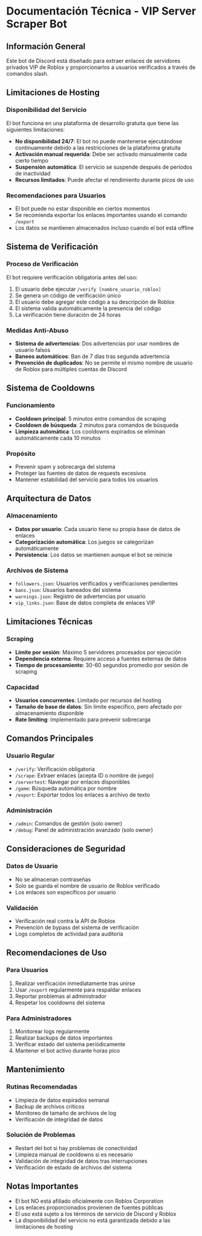 
# Documentación Técnica - VIP Server Scraper Bot

## Información General

Este bot de Discord está diseñado para extraer enlaces de servidores privados VIP de Roblox y proporcionarlos a usuarios verificados a través de comandos slash.

## Limitaciones de Hosting

### Disponibilidad del Servicio

El bot funciona en una plataforma de desarrollo gratuita que tiene las siguientes limitaciones:

- **No disponibilidad 24/7**: El bot no puede mantenerse ejecutándose continuamente debido a las restricciones de la plataforma gratuita
- **Activación manual requerida**: Debe ser activado manualmente cada cierto tiempo
- **Suspensión automática**: El servicio se suspende después de períodos de inactividad
- **Recursos limitados**: Puede afectar el rendimiento durante picos de uso

### Recomendaciones para Usuarios

- El bot puede no estar disponible en ciertos momentos
- Se recomienda exportar los enlaces importantes usando el comando `/export`
- Los datos se mantienen almacenados incluso cuando el bot está offline

## Sistema de Verificación

### Proceso de Verificación

El bot requiere verificación obligatoria antes del uso:

1. El usuario debe ejecutar `/verify [nombre_usuario_roblox]`
2. Se genera un código de verificación único
3. El usuario debe agregar este código a su descripción de Roblox
4. El sistema valida automáticamente la presencia del código
5. La verificación tiene duración de 24 horas

### Medidas Anti-Abuso

- **Sistema de advertencias**: Dos advertencias por usar nombres de usuario falsos
- **Baneos automáticos**: Ban de 7 días tras segunda advertencia
- **Prevención de duplicados**: No se permite el mismo nombre de usuario de Roblox para múltiples cuentas de Discord

## Sistema de Cooldowns

### Funcionamiento

- **Cooldown principal**: 5 minutos entre comandos de scraping
- **Cooldown de búsqueda**: 2 minutos para comandos de búsqueda
- **Limpieza automática**: Los cooldowns expirados se eliminan automáticamente cada 10 minutos

### Propósito

- Prevenir spam y sobrecarga del sistema
- Proteger las fuentes de datos de requests excesivos
- Mantener estabilidad del servicio para todos los usuarios

## Arquitectura de Datos

### Almacenamiento

- **Datos por usuario**: Cada usuario tiene su propia base de datos de enlaces
- **Categorización automática**: Los juegos se categorizan automáticamente
- **Persistencia**: Los datos se mantienen aunque el bot se reinicie

### Archivos de Sistema

- `followers.json`: Usuarios verificados y verificaciones pendientes
- `bans.json`: Usuarios baneados del sistema
- `warnings.json`: Registro de advertencias por usuario
- `vip_links.json`: Base de datos completa de enlaces VIP

## Limitaciones Técnicas

### Scraping

- **Límite por sesión**: Máximo 5 servidores procesados por ejecución
- **Dependencia externa**: Requiere acceso a fuentes externas de datos
- **Tiempo de procesamiento**: 30-60 segundos promedio por sesión de scraping

### Capacidad

- **Usuarios concurrentes**: Limitado por recursos del hosting
- **Tamaño de base de datos**: Sin límite específico, pero afectado por almacenamiento disponible
- **Rate limiting**: Implementado para prevenir sobrecarga

## Comandos Principales

### Usuario Regular

- `/verify`: Verificación obligatoria
- `/scrape`: Extraer enlaces (acepta ID o nombre de juego)
- `/servertest`: Navegar por enlaces disponibles
- `/game`: Búsqueda automática por nombre
- `/export`: Exportar todos los enlaces a archivo de texto

### Administración

- `/admin`: Comandos de gestión (solo owner)
- `/debug`: Panel de administración avanzado (solo owner)

## Consideraciones de Seguridad

### Datos de Usuario

- No se almacenan contraseñas
- Solo se guarda el nombre de usuario de Roblox verificado
- Los enlaces son específicos por usuario

### Validación

- Verificación real contra la API de Roblox
- Prevención de bypass del sistema de verificación
- Logs completos de actividad para auditoría

## Recomendaciones de Uso

### Para Usuarios

1. Realizar verificación inmediatamente tras unirse
2. Usar `/export` regularmente para respaldar enlaces
3. Reportar problemas al administrador
4. Respetar los cooldowns del sistema

### Para Administradores

1. Monitorear logs regularmente
2. Realizar backups de datos importantes
3. Verificar estado del sistema periódicamente
4. Mantener el bot activo durante horas pico

## Mantenimiento

### Rutinas Recomendadas

- Limpieza de datos expirados semanal
- Backup de archivos críticos
- Monitoreo de tamaño de archivos de log
- Verificación de integridad de datos

### Solución de Problemas

- Restart del bot si hay problemas de conectividad
- Limpieza manual de cooldowns si es necesario
- Validación de integridad de datos tras interrupciones
- Verificación de estado de archivos del sistema

## Notas Importantes

- El bot NO está afiliado oficialmente con Roblox Corporation
- Los enlaces proporcionados provienen de fuentes públicas
- El uso está sujeto a los términos de servicio de Discord y Roblox
- La disponibilidad del servicio no está garantizada debido a las limitaciones de hosting
